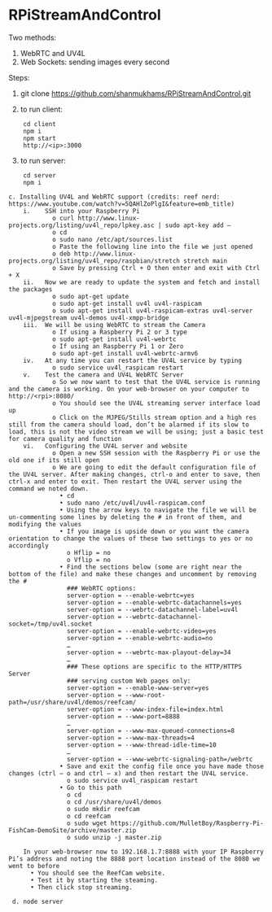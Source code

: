 # RPiStreamAndControl
Two methods:

1. WebRTC and UV4L
2. Web Sockets: sending images every second

Steps:
1. git clone https://github.com/shanmukhams/RPiStreamAndControl.git

2. to run client:

```
    cd client
    npm i
    npm start
    http://<ip>:3000
```

    
3. to run server:
```
    cd server
    npm i
```
    c. Installing UV4L and WebRTC support (credits: reef nerd: https://www.youtube.com/watch?v=5QAHlZoPlgI&feature=emb_title)
        i.    SSH into your Raspberry Pi
                o curl http://www.linux-projects.org/listing/uv4l_repo/lpkey.asc | sudo apt-key add –
                o cd
                o sudo nano /etc/apt/sources.list
                o Paste the following line into the file we just opened
                o deb http://www.linux-projects.org/listing/uv4l_repo/raspbian/stretch stretch main
                o Save by pressing Ctrl + O then enter and exit with Ctrl + X
        ii.   Now we are ready to update the system and fetch and install the packages
                o sudo apt-get update
                o sudo apt-get install uv4l uv4l-raspicam
                o sudo apt-get install uv4l-raspicam-extras uv4l-server uv4l-mjpegstream uv4l-demos uv4l-xmpp-bridge
        iii.  We will be using WebRTC to stream the Camera
                o If using a Raspberry Pi 2 or 3 type
                o sudo apt-get install uv4l-webrtc
                o If using an Raspberry Pi 1 or Zero
                o sudo apt-get install uv4l-webrtc-armv6
        iv.   At any time you can restart the UV4L service by typing
                o sudo service uv4l_raspicam restart
        v.    Test the camera and UV4L WebRTC Server
                o So we now want to test that the UV4L service is running and the camera is working. On your web-browser on your computer to http://<rpi>:8080/
                o You should see the UV4L streaming server interface load up
                o Click on the MJPEG/Stills stream option and a high res still from the camera should load, don’t be alarmed if its slow to load, this is not the video stream we will be using; just a basic test for camera quality and function
        vi.   Configuring the UV4L server and website
                o Open a new SSH session with the Raspberry Pi or use the old one if its still open
                o We are going to edit the default configuration file of the UV4L server. After making changes, ctrl-o and enter to save, then ctrl-x and enter to exit. Then restart the UV4L server using the command we noted down.
                  • cd
                  • sudo nano /etc/uv4l/uv4l-raspicam.conf
                  • Using the arrow keys to navigate the file we will be un-commenting some lines by deleting the # in front of them, and modifying the values
                  • If you image is upside down or you want the camera orientation to change the values of these two settings to yes or no accordingly
                    o Hflip = no
                    o Vflip = no
                  • Find the sections below (some are right near the bottom of the file) and make these changes and uncomment by removing the #
                    ### WebRTC options:
                    server-option = --enable-webrtc=yes
                    server-option = --enable-webrtc-datachannels=yes
                    server-option = --webrtc-datachannel-label=uv4l
                    server-option = --webrtc-datachannel-socket=/tmp/uv4l.socket
                    server-option = --enable-webrtc-video=yes
                    server-option = --enable-webrtc-audio=no
                    …
                    server-option = --webrtc-max-playout-delay=34
                    …
                    ### These options are specific to the HTTP/HTTPS Server
                    ### serving custom Web pages only:
                    server-option = --enable-www-server=yes
                    server-option = --www-root-path=/usr/share/uv4l/demos/reefcam/
                    server-option = --www-index-file=index.html
                    server-option = --www-port=8888
                    …
                    server-option = --www-max-queued-connections=8
                    server-option = --www-max-threads=4
                    server-option = --www-thread-idle-time=10
                    …
                    server-option = --www-webrtc-signaling-path=/webrtc
                  • Save and exit the config file once you have made those changes (ctrl – o and ctrl – x) and then restart the UV4L service.
                    o sudo service uv4l_raspicam restart
                  • Go to this path
                    o cd
                    o cd /usr/share/uv4l/demos
                    o sudo mkdir reefcam
                    o cd reefcam
                    o sudo wget https://github.com/MulletBoy/Raspberry-Pi-FishCam-DemoSite/archive/master.zip
                    o sudo unzip -j master.zip
                    
        In your web-browser now to 192.168.1.7:8888 with your IP Raspberry Pi’s address and noting the 8888 port location instead of the 8080 we went to before
          • You should see the ReefCam website.
          • Test it by starting the steaming.
          • Then click stop streaming.
     
     d. node server
     
        
   
